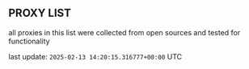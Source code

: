## PROXY LIST

all proxies in this list were collected from open sources and tested for functionality

last update: `2025-02-13 14:20:15.316777+00:00` UTC